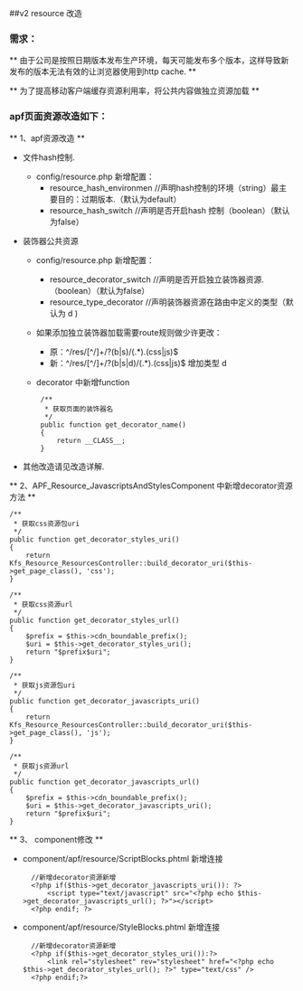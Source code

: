 ##v2 resource 改造

### 需求：

** 由于公司是按照日期版本发布生产环境，每天可能发布多个版本，这样导致新发布的版本无法有效的让浏览器使用到http cache.  **

** 为了提高移动客户端缓存资源利用率，将公共内容做独立资源加载 **

### apf页面资源改造如下：

** 1、apf资源改造 ** 

* 文件hash控制.
    * config/resource.php 新增配置：
        * resource_hash_environmen //声明hash控制的环境（string）最主要目的：过期版本.（默认为default）
        * resource_hash_switch //声明是否开启hash 控制（boolean）（默认为false）
             
* 装饰器公共资源
    * config/resource.php 新增配置：
        * resource_decorator_switch //声明是否开启独立装饰器资源.（boolean）（默认为false）
        * resource_type_decorator //声明装饰器资源在路由中定义的类型（默认为 d )
    * 如果添加独立装饰器加载需要route规则做少许更改：
        * 原：^/res/[^\/]+/?(b|s)/(.*)\.(css|js)$
        * 新：^/res/[^\/]+/?(b|s|d)/(.*)\.(css|js)$  增加类型 d
    * decorator 中新增function
          
           /**
            * 获取页面的装饰器名
            */
           public function get_decorator_name() 
           {
               return __CLASS__;
           }
* 其他改造请见改造详解.  
 
** 2、APF_Resource_JavascriptsAndStylesComponent 中新增decorator资源方法 **

    /**
     * 获取css资源包uri
     */
    public function get_decorator_styles_uri() 
    { 
        return Kfs_Resource_ResourcesController::build_decorator_uri($this->get_page_class(), 'css');
    }

    /**
     * 获取css资源url
     */
    public function get_decorator_styles_url()
    {
        $prefix = $this->cdn_boundable_prefix();
        $uri = $this->get_decorator_styles_uri();
        return "$prefix$uri";
    }

    /**
     * 获取js资源包uri
     */
    public function get_decorator_javascripts_uri() 
    { 
        return Kfs_Resource_ResourcesController::build_decorator_uri($this->get_page_class(), 'js');
    }

    /**
     * 获取js资源url
     */
    public function get_decorator_javascripts_url()
    {
        $prefix = $this->cdn_boundable_prefix();
        $uri = $this->get_decorator_javascripts_uri();
        return "$prefix$uri";
    }

** 3、 component修改 ** 

* component/apf/resource/ScriptBlocks.phtml 新增连接
    
        //新增decorator资源新增
        <?php if($this->get_decorator_javascripts_uri()): ?>
            <script type="text/javascript" src="<?php echo $this->get_decorator_javascripts_url(); ?>"></script>
        <?php endif; ?>
* component/apf/resource/StyleBlocks.phtml 新增连接

        //新增decorator资源新增
        <?php if($this->get_decorator_styles_uri()):?>
            <link rel="stylesheet" rev="stylesheet" href="<?php echo $this->get_decorator_styles_url(); ?>" type="text/css" />
        <?php endif;?>
